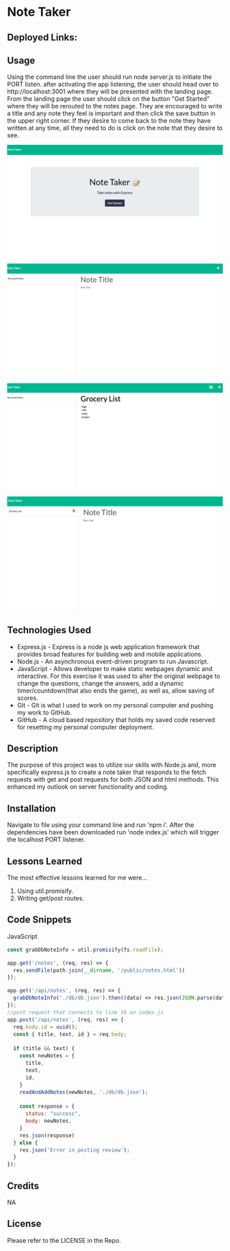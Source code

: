 # Note Taker

## Deployed Links:

## Usage
Using the command line the user should run node server.js to initiate the PORT listen.  after activating the app listening, the user should head over to http://localhost:3001 where they will be presented with the landing page.  From the landing page the user should click on the button "Get Started" where they will be rerouted to the notes page.  They are encouraged to write a title and any note they feel is important and then click the save button in the upper right corner.  If they desire to come back to the note they have written at any time, all they need to do is click on the note that they desire to see.

![Site](./public/pics/Landing.png)
 
![Site](./public/pics/Notes-page.png)

![Site](./public/pics/Inputting.png)

![Site](./public/pics/saved.png)

## Technologies Used
- Express.js - Express is a node js web application framework that provides broad features for building web and mobile applications. 
- Node.js - An asynchronous event-driven program to run Javascript.
- JavaScript - Allows developer to make static webpages dynamic and interactive.  For this exercise it was used to alter the original webpage to change the questions, change the answers, add a dynamic timer/countdown(that also ends the game), as well as, allow saving of scores.
- Git - Git is what I used to work on my personal computer and pushing my work to GitHub.
- GitHub - A cloud based repository that holds my saved code reserved for resetting my personal computer deployment.

## Description

The purpose of this project was to utilize our skills with Node.js and, more specifically express.js to create a note taker that responds to the fetch requests with get and post requests for both JSON and html methods.  This enhanced my outlook on server functionality and coding.

## Installation

Navigate to file using your command line and run 'npm i'. After the dependencies have been downloaded run 'node index.js' which will trigger the localhost PORT listener.  

## Lessons Learned
The most effective lessons learned for me were...
1. Using util.promisify.  
2. Writing get/post routes.


## Code Snippets
JavaScript
```javaScript
const grabDbNoteInfo = util.promisify(fs.readFile);
```
```JavaScript
app.get('/notes', (req, res) => {
  res.sendFile(path.join(__dirname, '/public/notes.html'))
});
```
```JavaScript
app.get('/api/notes', (req, res) => {
  grabDbNoteInfo('./db/db.json').then((data) => res.json(JSON.parse(data)))
});
//post request that connects to line 36 on index.js
app.post('/api/notes', (req, res) => {
  req.body.id = uuid();
  const { title, text, id } = req.body;

  if (title && text) {
    const newNotes = {
      title,
      text,
      id,
    }
    readAndAddNotes(newNotes, './db/db.json');

    const response = {
      status: "success",
      body: newNotes,
    }
    res.json(response)
  } else {
    res.json('Error in posting review');
  }
});
```
## Credits

NA

## License
Please refer to the LICENSE in the Repo.
